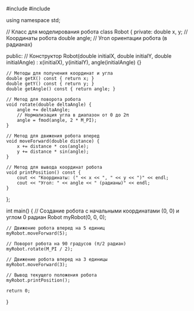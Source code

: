 #include <iostream>
#include <cmath>

using namespace std;

// Класс для моделирования робота
class Robot {
private:
    double x, y; // Координаты робота
    double angle; // Угол ориентации робота (в радианах)

public:
    // Конструктор
    Robot(double initialX, double initialY, double initialAngle) : x(initialX), y(initialY), angle(initialAngle) {}

    // Методы для получения координат и угла
    double getX() const { return x; }
    double getY() const { return y; }
    double getAngle() const { return angle; }

    // Метод для поворота робота
    void rotate(double deltaAngle) {
        angle += deltaAngle;
        // Нормализация угла в диапазон от 0 до 2π
        angle = fmod(angle, 2 * M_PI);
    }

    // Метод для движения робота вперед
    void moveForward(double distance) {
        x += distance * cos(angle);
        y += distance * sin(angle);
    }

    // Метод для вывода координат робота
    void printPosition() const {
        cout << "Координаты: (" << x << ", " << y << ")" << endl;
        cout << "Угол: " << angle << " (радианы)" << endl;
    }
};

int main() {
    // Создание робота с начальными координатами (0, 0) и углом 0 радиан
    Robot myRobot(0, 0, 0);

    // Движение робота вперед на 5 единиц
    myRobot.moveForward(5);

    // Поворот робота на 90 градусов (π/2 радиан)
    myRobot.rotate(M_PI / 2);

    // Движение робота вперед на 3 единицы
    myRobot.moveForward(3);

    // Вывод текущего положения робота
    myRobot.printPosition();

    return 0;
}

